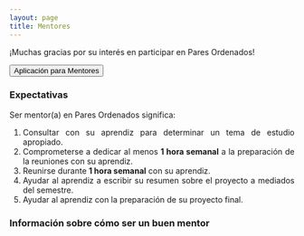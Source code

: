 ```yaml
---
layout: page
title: Mentores
---
```


¡Muchas gracias por su interés en participar en Pares Ordenados!

<button class="button button1" onclick="open('{{ '/mentores' | prepend: site.baseurl }}')">Aplicación para Mentores</button>


### Expectativas
Ser mentor(a) en Pares Ordenados significa:
<div style="text-align: justify">
<ol>
    <li>Consultar con su aprendiz para determinar un tema de estudio apropiado.</li>
	<li>Comprometerse a dedicar al menos <b>1 hora semanal</b> a la preparación de la reuniones con su aprendiz.</li>
    <li>Reunirse durante <b>1 hora semanal</b> con su aprendiz.</li>
    <li>Ayudar al aprendiz a escribir su resumen sobre el proyecto a mediados del semestre.</li>
    <li>Ayudar al aprendiz con la preparación de su proyecto final.</li>   
</ol>
</div>


### Información sobre cómo ser un buen mentor